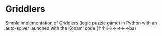 # Griddlers
Simple implementation of Griddlers (logic puzzle game) in Python with an auto-solver launched with the Konami code (↑↑↓↓←→←→ba)

